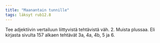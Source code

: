 ```yaml
---
title: "Maanantain tunnille"
tags: läksyt rub12.8
---
```


Tee adjektiivin vertailuun liittyvistä tehtävistä väh. 2. Muista plussaa. Eli kirjasta sivulta 157 alkaen tehtävät 3a, 4a, 4b, 5 ja 6.